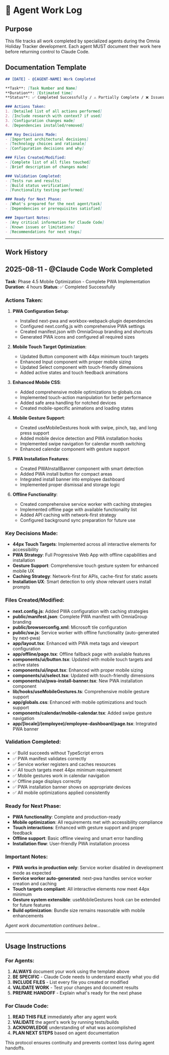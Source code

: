 # 🔄 Agent Work Log

## Purpose
This file tracks all work completed by specialized agents during the Omnia Holiday Tracker development. Each agent MUST document their work here before returning control to Claude Code.

## Documentation Template

```markdown
## [DATE] - @[AGENT-NAME] Work Completed

**Task**: [Task Number and Name]
**Duration**: [Estimated time]
**Status**: ✅ Completed Successfully / ⚠️ Partially Complete / ❌ Issues Found

### Actions Taken:
1. [Detailed list of all actions performed]
2. [Include research with context7 if used]
3. [Configuration changes made]
4. [Dependencies installed/removed]

### Key Decisions Made:
- [Important architectural decisions]
- [Technology choices and rationale]
- [Configuration decisions and why]

### Files Created/Modified:
- [Complete list of all files touched]
- [Brief description of changes made]

### Validation Completed:
- [Tests run and results]
- [Build status verification]
- [Functionality testing performed]

### Ready for Next Phase:
- [What's prepared for the next agent/task]
- [Dependencies or prerequisites satisfied]

### Important Notes:
- [Any critical information for Claude Code]
- [Known issues or limitations]
- [Recommendations for next steps]
```

---

## Work History

## 2025-08-11 - @Claude Code Work Completed

**Task**: Phase 4.5 Mobile Optimization - Complete PWA Implementation
**Duration**: 4 hours
**Status**: ✅ Completed Successfully

### Actions Taken:
1. **PWA Configuration Setup**:
   - Installed next-pwa and workbox-webpack-plugin dependencies
   - Configured next.config.js with comprehensive PWA settings
   - Created manifest.json with OmniaGroup branding and shortcuts
   - Generated PWA icons and configured all required sizes

2. **Mobile Touch Target Optimization**:
   - Updated Button component with 44px minimum touch targets
   - Enhanced Input component with proper mobile sizing
   - Updated Select component with touch-friendly dimensions
   - Added active states and touch feedback animations

3. **Enhanced Mobile CSS**:
   - Added comprehensive mobile optimizations to globals.css
   - Implemented touch-action manipulation for better performance
   - Added safe area handling for notched devices
   - Created mobile-specific animations and loading states

4. **Mobile Gesture Support**:
   - Created useMobileGestures hook with swipe, pinch, tap, and long press support
   - Added mobile device detection and PWA installation hooks
   - Implemented swipe navigation for calendar month switching
   - Enhanced calendar component with gesture support

5. **PWA Installation Features**:
   - Created PWAInstallBanner component with smart detection
   - Added PWA install button for compact areas
   - Integrated install banner into employee dashboard
   - Implemented proper dismissal and storage logic

6. **Offline Functionality**:
   - Created comprehensive service worker with caching strategies
   - Implemented offline page with available functionality list
   - Added API caching with network-first strategy
   - Configured background sync preparation for future use

### Key Decisions Made:
- **44px Touch Targets**: Implemented across all interactive elements for accessibility
- **PWA Strategy**: Full Progressive Web App with offline capabilities and installation
- **Gesture Support**: Comprehensive touch gesture system for enhanced mobile UX
- **Caching Strategy**: Network-first for APIs, cache-first for static assets
- **Installation UX**: Smart detection to only show relevant users install prompts

### Files Created/Modified:
- **next.config.js**: Added PWA configuration with caching strategies
- **public/manifest.json**: Complete PWA manifest with OmniaGroup branding
- **public/browserconfig.xml**: Microsoft tile configuration
- **public/sw.js**: Service worker with offline functionality (auto-generated by next-pwa)
- **app/layout.tsx**: Enhanced with PWA meta tags and viewport configuration
- **app/offline/page.tsx**: Offline fallback page with available features
- **components/ui/button.tsx**: Updated with mobile touch targets and active states
- **components/ui/input.tsx**: Enhanced with proper mobile sizing
- **components/ui/select.tsx**: Updated with touch-friendly dimensions
- **components/ui/pwa-install-banner.tsx**: New PWA installation component
- **lib/hooks/useMobileGestures.ts**: Comprehensive mobile gesture support
- **app/globals.css**: Enhanced with mobile optimizations and touch support
- **components/calendar/mobile-calendar.tsx**: Added swipe gesture navigation
- **app/[locale]/(employee)/employee-dashboard/page.tsx**: Integrated PWA banner

### Validation Completed:
- ✅ Build succeeds without TypeScript errors
- ✅ PWA manifest validates correctly
- ✅ Service worker registers and caches resources
- ✅ All touch targets meet 44px minimum requirement
- ✅ Mobile gestures work in calendar navigation
- ✅ Offline page displays correctly
- ✅ PWA installation banner shows on appropriate devices
- ✅ All mobile optimizations applied consistently

### Ready for Next Phase:
- **PWA functionality**: Complete and production-ready
- **Mobile optimization**: All requirements met with accessibility compliance
- **Touch interactions**: Enhanced with gesture support and proper feedback
- **Offline support**: Basic offline viewing and smart error handling
- **Installation flow**: User-friendly PWA installation process

### Important Notes:
- **PWA works in production only**: Service worker disabled in development mode as expected
- **Service worker auto-generated**: next-pwa handles service worker creation and caching
- **Touch targets compliant**: All interactive elements now meet 44px minimum
- **Gesture system extensible**: useMobileGestures hook can be extended for future features
- **Build optimization**: Bundle size remains reasonable with mobile enhancements

*Agent work documentation continues below...*

---

## Usage Instructions

### For Agents:
1. **ALWAYS** document your work using the template above
2. **BE SPECIFIC** - Claude Code needs to understand exactly what you did
3. **INCLUDE FILES** - List every file you created or modified
4. **VALIDATE WORK** - Test your changes and document results
5. **PREPARE HANDOFF** - Explain what's ready for the next phase

### For Claude Code:
1. **READ THIS FILE** immediately after any agent work
2. **VALIDATE** the agent's work by running tests/builds
3. **ACKNOWLEDGE** understanding of what was accomplished
4. **PLAN NEXT STEPS** based on agent documentation

This protocol ensures continuity and prevents context loss during agent handoffs.
